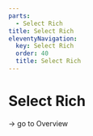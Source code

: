```yaml
---
parts:
  - Select Rich
title: Select Rich
eleventyNavigation:
  key: Select Rich
  order: 40
  title: Select Rich
---
```


# Select Rich

-> go to Overview
